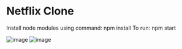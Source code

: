 # Netflix Clone 

Install node modules using command: npm install
To run: npm start

![image](screenshots/netflix1)
![image](screenshots/netflix2)